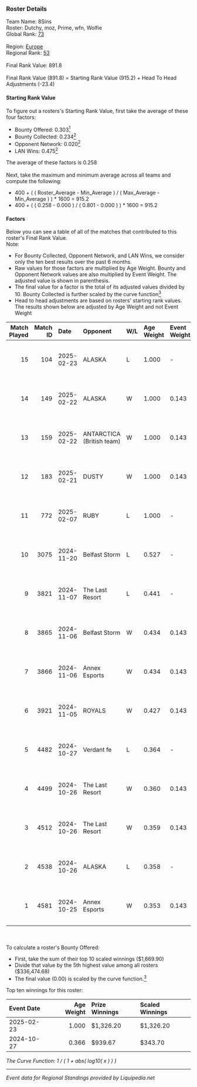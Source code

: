 ### Roster Details<br />
Team Name: 8Sins<br />
Roster: Dutchy, moz, Prime, wfn, Wolfie<br />
Global Rank: [73](../standings_global.md)<br />
<br />
Region: [Europe]( ../standings_europe.md)<br />
Regional Rank: [53]( ../standings_europe.md)<br />
<br />
Final Rank Value:  891.8<br />
<br />
Final Rank Value (891.8) = Starting Rank Value (915.2) + Head To Head Adjustments (-23.4)<br />

#### Starting Rank Value<br />
To figure out a rosters's Starting Rank Value, first take the average of these four factors:<br />
- Bounty Offered: 0.303[<sup>1</sup>](#table2)
- Bounty Collected: 0.234[<sup>2</sup>](#table1)
- Opponent Network: 0.020[<sup>2</sup>](#table1)
- LAN Wins: 0.475[<sup>2</sup>](#table1)

The average of these factors is 0.258<br />
<br />
Next, take the maximum and minimum average across all teams and compute the following:<br />
- 400 + ( ( Roster_Average - Min_Average ) / ( Max_Average - Min_Average ) ) * 1600 = 915.2
- 400 + ( ( 0.258 - 0.000 ) / ( 0.801 - 0.000 ) ) * 1600 = 915.2


#### Factors<br />
Below you can see a table of all of the matches that contributed to this roster's Final Rank Value.<br />
Note:<br />

- For Bounty Collected, Opponent Network, and LAN Wins, we consider only the ten best results over the past 6 months.
- Raw values for those factors are multiplied by Age Weight. Bounty and Opponent Network values are also multiplied by Event Weight. The adjusted value is shown in parenthesis.
- The final value for a factor is the total of its adjusted values divided by 10. Bounty Collected is further scaled by the curve function[<sup>3</sup>](#curveFunction)
- Head to head adjustments are based on rosters' starting rank values. The results shown below are adjusted by Age Weight and not Event Weight
<span id="table1"></span><br />


| Match Played | Match ID | Date       | Opponent                  | W/L | Age Weight | Event Weight | Bounty Collected | Opponent Network | LAN Wins  | H2H Adj. | Roster                           |
| -: | -: | :- | :- | :- | :- | :- | :- | :- | :- | -: | :- |
|           15 |      104 | 2025-02-23 | ALASKA                    | L   | 1.000      | -            | -                | -                | -         |   -16.22 | Dutchy, moz, Prime, wfn, Wolfie  |
|           14 |      149 | 2025-02-22 | ALASKA                    | W   | 1.000      | 0.143        | 0.030 (0.004)    | 0.875 (0.125)    | 1 (1.000) |    14.51 | Dutchy, moz, Prime, wfn, Wolfie  |
|           13 |      159 | 2025-02-22 | ANTARCTICA (British team) | W   | 1.000      | 0.143        | 0.002 (0.000)    | 0.123 (0.018)    | 1 (1.000) |     8.07 | Dutchy, moz, Prime, wfn, Wolfie  |
|           12 |      183 | 2025-02-21 | DUSTY                     | W   | 1.000      | 0.143        | 0.001 (0.000)    | 0.140 (0.020)    | 1 (1.000) |    11.53 | Dutchy, moz, Prime, wfn, Wolfie  |
|           11 |      772 | 2025-02-07 | RUBY                      | L   | 1.000      | -            | -                | -                | -         |   -22.16 | Dutchy, moz, Prime, wfn, Wolfie  |
|           10 |     3075 | 2024-11-20 | Belfast Storm             | L   | 0.527      | -            | -                | -                | -         |   -11.94 | coldpera, f0cus, moz, Prime, wfn |
|            9 |     3821 | 2024-11-07 | The Last Resort           | L   | 0.441      | -            | -                | -                | -         |   -10.44 | coldpera, f0cus, moz, Prime, wfn |
|            8 |     3865 | 2024-11-06 | Belfast Storm             | W   | 0.434      | 0.143        | 0.002 (0.000)    | 0.162 (0.010)    | 0 (0.000) |     3.49 | coldpera, f0cus, moz, Prime, wfn |
|            7 |     3866 | 2024-11-06 | Annex Esports             | W   | 0.434      | 0.143        | 0.000 (0.000)    | 0.059 (0.004)    | 0 (0.000) |     1.97 | coldpera, f0cus, moz, Prime, wfn |
|            6 |     3921 | 2024-11-05 | ROYALS                    | W   | 0.427      | 0.143        | 0.004 (0.000)    | 0.205 (0.013)    | 0 (0.000) |     3.18 | coldpera, f0cus, moz, Prime, wfn |
|            5 |     4482 | 2024-10-27 | Verdant fe                | L   | 0.364      | -            | -                | -                | -         |    -8.87 | f0cus, Menace, moz, Prime, wfn   |
|            4 |     4499 | 2024-10-26 | The Last Resort           | W   | 0.360      | 0.143        | 0.001 (0.000)    | 0.161 (0.008)    | 1 (0.360) |     2.85 | f0cus, Menace, moz, Prime, wfn   |
|            3 |     4512 | 2024-10-26 | The Last Resort           | W   | 0.359      | 0.143        | 0.000 (0.000)    | 0.043 (0.002)    | 1 (0.359) |     1.88 | f0cus, Menace, moz, Prime, wfn   |
|            2 |     4538 | 2024-10-26 | ALASKA                    | L   | 0.358      | -            | -                | -                | -         |    -3.07 | f0cus, Menace, moz, Prime, wfn   |
|            1 |     4581 | 2024-10-25 | Annex Esports             | W   | 0.353      | 0.143        | 0.000 (0.000)    | 0.059 (0.003)    | 1 (0.353) |     1.86 | f0cus, Menace, moz, Prime, wfn   |

<br />
<span id="table2"></span><br />
To calculate a roster's Bounty Offered:<br />

- First, take the sum of their top 10 scaled winnings ($1,669.90)
- Divide that value by the 5th highest value among all rosters ($336,474.68)
- The final value (0.00) is scaled by the curve function.[<sup>3</sup>](#curveFunction)

Top ten winnings for this roster:<br />

| Event Date | Age Weight | Prize Winnings | Scaled Winnings |
| :- | -: | :- | :- |
| 2025-02-23 |      1.000 | $1,326.20      | $1,326.20       |
| 2024-10-27 |      0.366 | $939.67        | $343.70         |


<span id="curveFunction"></span>_The Curve Function: 1 / ( 1 + abs( log10( x ) ) )_<br />

---
_Event data for Regional Standings provided by Liquipedia.net_<br />
